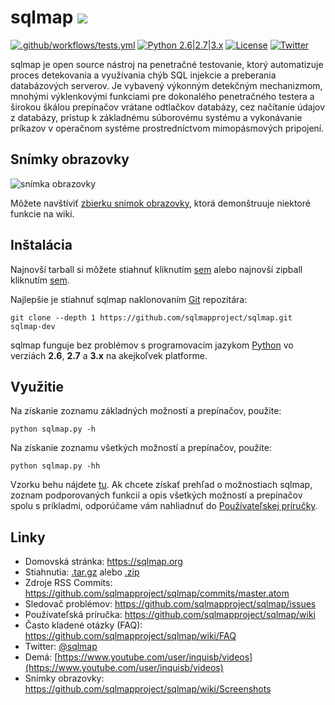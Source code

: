 # sqlmap ![](https://i.imgur.com/fe85aVR.png)

[![.github/workflows/tests.yml](https://github.com/sqlmapproject/sqlmap/actions/workflows/tests.yml/badge.svg)](https://github.com/sqlmapproject/sqlmap/actions/workflows/tests.yml) [![Python 2.6|2.7|3.x](https://img.shields.io/badge/python-2.6|2.7|3.x-yellow.svg)](https://www.python.org/) [![License](https://img.shields.io/badge/license-GPLv2-red.svg)](https://raw.githubusercontent.com/sqlmapproject/sqlmap/master/LICENSE) [![Twitter](https://img.shields.io/badge/twitter-@sqlmap-blue.svg)](https://twitter.com/sqlmap)

sqlmap je open source nástroj na penetračné testovanie, ktorý automatizuje proces detekovania a využívania chýb SQL injekcie a preberania databázových serverov. Je vybavený výkonným detekčným mechanizmom, mnohými výklenkovými funkciami pre dokonalého penetračného testera a širokou škálou prepínačov vrátane odtlačkov databázy, cez načítanie údajov z databázy, prístup k základnému súborovému systému a vykonávanie príkazov v operačnom systéme prostredníctvom mimopásmových pripojení.

Snímky obrazovky
----

![snímka obrazovky](https://raw.github.com/wiki/sqlmapproject/sqlmap/images/sqlmap_screenshot.png)

Môžete navštíviť [zbierku snímok obrazovky](https://github.com/sqlmapproject/sqlmap/wiki/Screenshots), ktorá demonštruuje niektoré funkcie na wiki.

Inštalácia
----

Najnovší tarball si môžete stiahnuť kliknutím [sem](https://github.com/sqlmapproject/sqlmap/tarball/master) alebo najnovší zipball kliknutím [sem](https://github.com/sqlmapproject/sqlmap/zipball/master).

Najlepšie je stiahnuť sqlmap naklonovaním [Git](https://github.com/sqlmapproject/sqlmap) repozitára:

    git clone --depth 1 https://github.com/sqlmapproject/sqlmap.git sqlmap-dev

sqlmap funguje bez problémov s programovacím jazykom [Python](https://www.python.org/download/) vo verziách **2.6**, **2.7** a **3.x** na akejkoľvek platforme.

Využitie
----

Na získanie zoznamu základných možností a prepínačov, použite:

    python sqlmap.py -h

Na získanie zoznamu všetkých možností a prepínačov, použite:

    python sqlmap.py -hh

Vzorku behu nájdete [tu](https://asciinema.org/a/46601).
Ak chcete získať prehľad o možnostiach sqlmap, zoznam podporovaných funkcií a opis všetkých možností a prepínačov spolu s príkladmi, odporúčame vám nahliadnuť do [Používateľskej príručky](https://github.com/sqlmapproject/sqlmap/wiki/Usage).

Linky
----

* Domovská stránka: https://sqlmap.org
* Stiahnutia: [.tar.gz](https://github.com/sqlmapproject/sqlmap/tarball/master) alebo [.zip](https://github.com/sqlmapproject/sqlmap/zipball/master)
* Zdroje RSS Commits: https://github.com/sqlmapproject/sqlmap/commits/master.atom
* Sledovač problémov: https://github.com/sqlmapproject/sqlmap/issues
* Používateľská príručka: https://github.com/sqlmapproject/sqlmap/wiki
* Často kladené otázky (FAQ): https://github.com/sqlmapproject/sqlmap/wiki/FAQ
* Twitter: [@sqlmap](https://twitter.com/sqlmap)
* Demá: [https://www.youtube.com/user/inquisb/videos](https://www.youtube.com/user/inquisb/videos)
* Snímky obrazovky: https://github.com/sqlmapproject/sqlmap/wiki/Screenshots